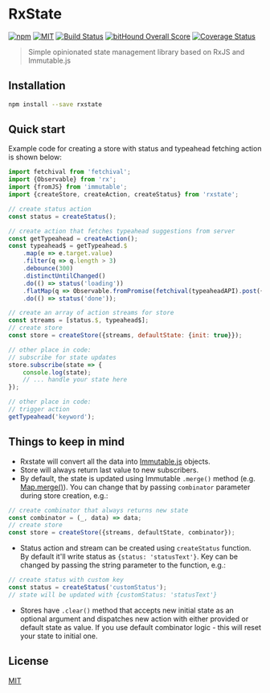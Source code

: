 RxState
=========================

[![npm](https://img.shields.io/npm/v/rxstate.svg)](https://www.npmjs.com/package/rxstate)
[![MIT](https://img.shields.io/npm/l/rxstate.svg)](http://opensource.org/licenses/MIT)
[![Build Status](https://travis-ci.org/yamalight/rxstate.svg?branch=master)](https://travis-ci.org/yamalight/rxstate)
[![bitHound Overall Score](https://www.bithound.io/github/yamalight/rxstate/badges/score.svg)](https://www.bithound.io/github/yamalight/rxstate)
[![Coverage Status](https://coveralls.io/repos/github/yamalight/rxstate/badge.svg?branch=master)](https://coveralls.io/github/yamalight/rxstate?branch=master)

> Simple opinionated state management library based on RxJS and Immutable.js

## Installation
```sh
npm install --save rxstate
```

## Quick start

Example code for creating a store with status and typeahead fetching action is shown below:
```js
import fetchival from 'fetchival';
import {Observable} from 'rx';
import {fromJS} from 'immutable';
import {createStore, createAction, createStatus} from 'rxstate';

// create status action
const status = createStatus();

// create action that fetches typeahead suggestions from server
const getTypeahead = createAction();
const typeahead$ = getTypeahead.$
    .map(e => e.target.value)
    .filter(q => q.length > 3)
    .debounce(300)
    .distinctUntilChanged()
    .do(() => status('loading'))
    .flatMap(q => Observable.fromPromise(fetchival(typeaheadAPI).post({q})))
    .do(() => status('done'));

// create an array of action streams for store
const streams = [status.$, typeahead$];
// create store
const store = createStore({streams, defaultState: {init: true}});

// other place in code:
// subscribe for state updates
store.subscribe(state => {
    console.log(state);
    // ... handle your state here
});

// other place in code:
// trigger action
getTypeahead('keyword');
```

## Things to keep in mind

- Rxstate will convert all the data into [Immutable.js](https://facebook.github.io/immutable-js/) objects.
- Store will always return last value to new subscribers.
- By default, the state is updated using Immutable `.merge()` method (e.g. [Map.merge()](https://facebook.github.io/immutable-js/docs/#/Map/merge)). You can change that by passing `combinator` parameter during store creation, e.g.:
```js
// create combinator that always returns new state
const combinator = (_, data) => data;
// create store
const store = createStore({streams, defaultState, combinator});
```
- Status action and stream can be created using `createStatus` function. By default it'll write status as `{status: 'statusText'}`. Key can be changed by passing the string parameter to the function, e.g.:
```js
// create status with custom key
const status = createStatus('customStatus');
// state will be updated with {customStatus: 'statusText'}
```
- Stores have `.clear()` method that accepts new initial state as an optional argument and dispatches new action with either provided or default state as value. If you use default combinator logic - this will reset your state to initial one.

## License

[MIT](http://www.opensource.org/licenses/mit-license)
